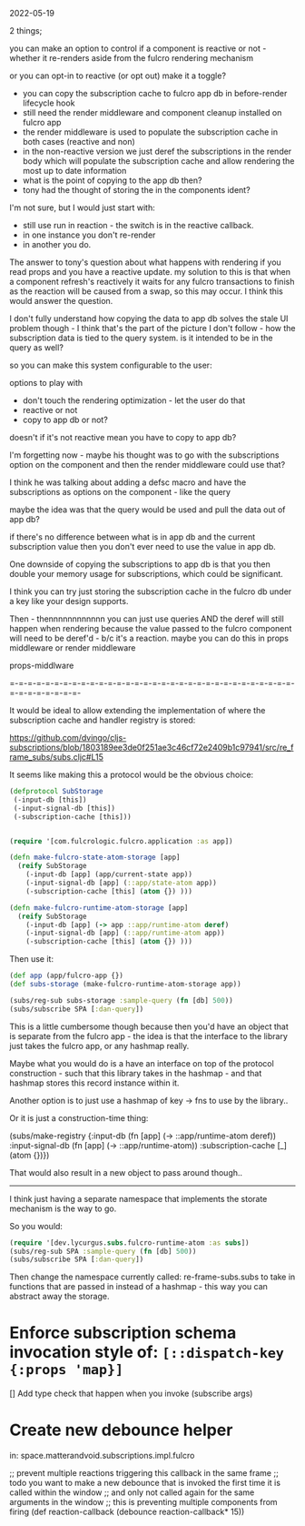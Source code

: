 2022-05-19

2 things;

you can make an option to control if a component is reactive or not - whether it re-renders aside from the fulcro 
rendering mechanism

or you can opt-in to reactive (or opt out) make it a toggle?

- you can copy the subscription cache to fulcro app db in before-render lifecycle hook
- still need the render middleware and component cleanup installed on fulcro app
- the render middleware is used to populate the subscription cache in both cases (reactive and non)
- in the non-reactive version we just deref the subscriptions in the render body which will populate the 
  subscription cache and allow rendering the most up to date information 
- what is the point of copying to the app db then?
- tony had the thought of storing the in the components ident?

I'm not sure, but I would just start with:
- still use run in reaction - the switch is in the reactive callback.
- in one instance you don't re-render 
- in another you do.

The answer to tony's question about what happens with rendering if you read props and you have a reactive update.
    my solution to this is that when a component refresh's reactively it waits for any fulcro transactions to finish
as the reaction will be caused from a swap, so this may occur.
I think this would answer the question.

I don't fully understand how copying the data to app db solves the stale UI problem though - I think that's the part of 
the picture I don't follow - how the subscription data is tied to the query system.
is it intended to be in the query as well?


so you can make this system configurable to the user:

options to play with
- don't touch the rendering optimization - let the user do that
- reactive or not
- copy to app db or not?

doesn't if it's not reactive mean you have to copy to app db?


I'm forgetting now - maybe his thought was to go with the subscriptions option on the component and then the 
render middleware could use that?

I think he was talking about adding a defsc macro and have the subscriptions as options on the component - like the query

maybe the idea was that the query would be used and pull the data out of app db?

if there's no difference between what is in app db and the current subscription value then you don't ever need to use 
the value in app db.

One downside of copying the subscriptions to app db is that you then double your memory usage for subscriptions, which
could be significant.

I think you can try just storing the subscription cache in the fulcro db under a key like your design supports.

Then - thennnnnnnnnnnn you can just use queries AND the deref will still happen when rendering because the value 
passed to the fulcro component will need to be deref'd - b/c it's a reaction.
maybe you can do this in props middleware or render middleware

props-middlware

=-=-=-=-=-=-=-=-=-=-=-=-=-=-=-=-=-=-=-=-=-=-=-=-=-=-=-=-=-=-=-=-=-=-=-=-=-=-=-=-

It would be ideal to allow extending the implementation of where the subscription cache and handler
registry is stored:

https://github.com/dvingo/cljs-subscriptions/blob/1803189ee3de0f251ae3c46cf72e2409b1c97941/src/re_frame_subs/subs.cljc#L15

It seems like making this a protocol would be the obvious choice:

```clojure
(defprotocol SubStorage
 (-input-db [this])
 (-input-signal-db [this])
 (-subscription-cache [this]))


(require '[com.fulcrologic.fulcro.application :as app])

(defn make-fulcro-state-atom-storage [app]
  (reify SubStorage
    (-input-db [app] (app/current-state app))
    (-input-signal-db [app] (::app/state-atom app))
    (-subscription-cache [this] (atom {}) )))

(defn make-fulcro-runtime-atom-storage [app]
  (reify SubStorage
    (-input-db [app] (-> app ::app/runtime-atom deref)
    (-input-signal-db [app] (::app/runtime-atom app))
    (-subscription-cache [this] (atom {}) )))
```

Then use it:

```clojure
(def app (app/fulcro-app {})
(def subs-storage (make-fulcro-runtime-atom-storage app))

(subs/reg-sub subs-storage :sample-query (fn [db] 500))
(subs/subscribe SPA [:dan-query])
```

This is a little cumbersome though because then you'd have an object that is separate 
from the fulcro app - the idea is that the interface to the library just takes the fulcro app,
or any hashmap really.

Maybe what you would do is a have an interface on top of the protocol construction - such that this library
takes in the hashmap - and that hashmap stores this record instance within it.

Another option is to just use a hashmap of key -> fns to use by the library.. 



Or it is just a construction-time thing:



(subs/make-registry {:input-db (fn [app] (-> ::app/runtime-atom deref))
                     :input-signal-db (fn [app] (-> ::app/runtime-atom))
                     :subscription-cache [_] (atom {})})

That would also result in a new object to pass around though..

------
I think just having a separate namespace that implements the storate mechanism is the way to go.

So you would:

```clojure
(require '[dev.lycurgus.subs.fulcro-runtime-atom :as subs])
(subs/reg-sub SPA :sample-query (fn [db] 500))
(subs/subscribe SPA [:dan-query])
```


Then change the namespace currently called: re-frame-subs.subs to take in functions that 
are passed in instead of a hashmap - this way you can abstract away the storage.


# Enforce subscription schema invocation style of: `[::dispatch-key {:props 'map}]`

[] Add type check that happen when you invoke (subscribe args)


# Create new debounce helper 

in: space.matterandvoid.subscriptions.impl.fulcro

;; prevent multiple reactions triggering this callback in the same frame
;; todo you want to make a new debounce that is invoked the first time it is called within the window
;; and only not called again for the same arguments in the window
;; this is preventing multiple components from firing
(def reaction-callback (debounce reaction-callback* 15))

